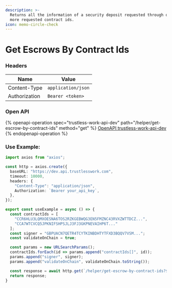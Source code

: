 ```yaml
---
description: >-
  Returns all the information of a security deposit requested through one or
  more requested contract ids.
icon: memo-circle-check
---
```


# Get Escrows By Contract Ids

### **Headers**

| Name          | Value              |
| ------------- | ------------------ |
| Content-Type  | `application/json` |
| Authorization | `Bearer <token>`   |

### Open API

{% openapi-operation spec="trustless-work-api-dev" path="/helper/get-escrow-by-contract-ids" method="get" %}
[OpenAPI trustless-work-api-dev](https://dev.api.trustlesswork.com/api-yaml)
{% endopenapi-operation %}

### Use Example:

```typescript
import axios from "axios";

const http = axios.create({
  baseURL: "https://dev.api.trustlesswork.com",
  timeout: 10000,
  headers: {
    "Content-Type": "application/json",
    Authorization: `Bearer your_api_key`,
  },
});

export const useExample = async () => {
  const contractIds = [
    "CCR6HLU3LQMXOESNA6TOS2RZKGEBWQG3EN5FMZNC43RVXZWTTDCZ...",
    "CCA7WTCVCQ5JPKNIFSHPSJLJ3FJ3GKPNEVAIHP6T..."
  ];
  const signer = "GBPUACN7QETR4TCYTKINBDHTYTFXD3BQQV7VSM...";
  const validateOnChain = true;

  const params = new URLSearchParams();
  contractIds.forEach(id => params.append("contractIds[]", id));
  params.append("signer", signer);
  params.append("validateOnChain", validateOnChain.toString());

  const response = await http.get(`/helper/get-escrow-by-contract-ids?${params.toString()}`);
  return response;
}
```
